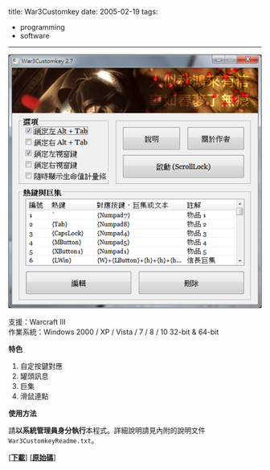 title: War3Customkey
date: 2005-02-19
tags:
- programming
- software
---

![screenshot](https://raw.githubusercontent.com/changyuheng/war3customkey/master/screenshot.png)

支援：Warcraft III  
作業系統：Windows 2000 / XP / Vista / 7 / 8 / 10 32-bit & 64-bit

<!-- more -->

**特色**

1. 自定按鍵對應
2. 罐頭訊息
3. 巨集
4. 滑鼠連點


**使用方法**

請**以系統管理員身分執行**本程式。詳細說明請見內附的說明文件`War3CustomkeyReadme.txt`。


[**[下載](https://raw.githubusercontent.com/changyuheng/war3customkey/master/War3Customkey.exe)**]
[**[原始碼](https://github.com/changyuheng/war3customkey)**]
